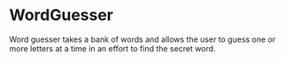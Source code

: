 # WordGuesser
Word guesser takes a bank of words and allows the user to guess one or more letters at a time in an effort to find the secret word.
